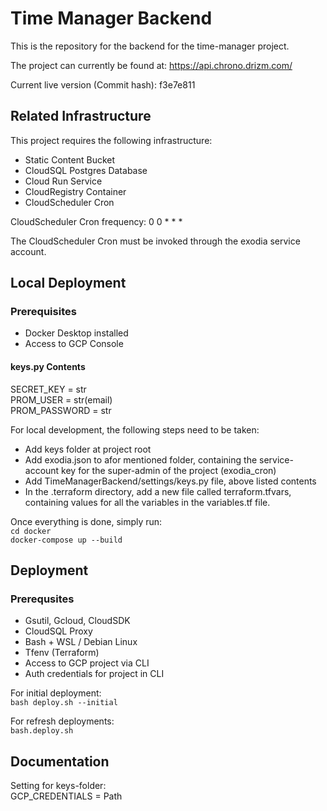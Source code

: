 # Time Manager Backend

This is the repository for the backend
for the time-manager project.

The project can currently be found at:
https://api.chrono.drizm.com/

Current live version (Commit hash):
f3e7e811

## Related Infrastructure

This project requires the following
infrastructure:
- Static Content Bucket
- CloudSQL Postgres Database
- Cloud Run Service
- CloudRegistry Container
- CloudScheduler Cron

CloudScheduler Cron frequency:
0 0 * * *

The CloudScheduler Cron must be invoked
through the exodia service account.

## Local Deployment

### Prerequisites

- Docker Desktop installed
- Access to GCP Console

#### keys.py Contents

SECRET_KEY = str  
PROM_USER = str(email)  
PROM_PASSWORD = str  

For local development, the following steps
need to be taken:
- Add keys folder at project root
- Add exodia.json to afor mentioned folder,
containing the service-account key for the
super-admin of the project (exodia_cron)
- Add TimeManagerBackend/settings/keys.py
file, above listed contents
- In the .terraform directory, add a new
file called terraform.tfvars, containing
values for all the variables in the
variables.tf file.

Once everything is done, simply run:  
``cd docker``  
``docker-compose up --build``

## Deployment

### Prerequsites

- Gsutil, Gcloud, CloudSDK
- CloudSQL Proxy
- Bash + WSL / Debian Linux
- Tfenv (Terraform)
- Access to GCP project via CLI
- Auth credentials for project in CLI

For initial deployment:  
``bash deploy.sh --initial``  

For refresh deployments:  
``bash.deploy.sh``

## Documentation

Setting for keys-folder:  
GCP_CREDENTIALS = Path
